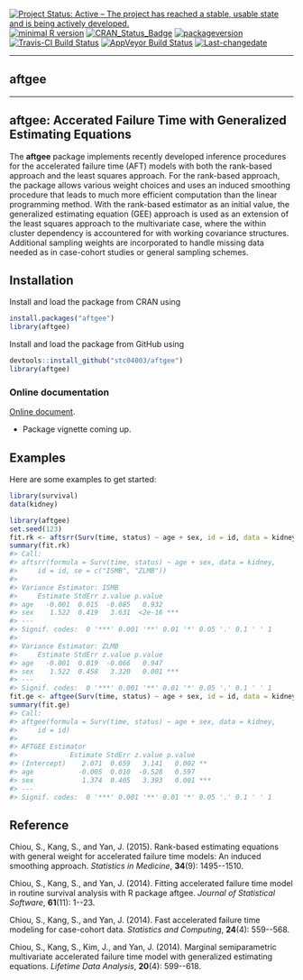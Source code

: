 
[![Project Status: Active – The project has reached a stable, usable state and is being actively developed.](http://www.repostatus.org/badges/latest/active.svg)](http://www.repostatus.org/#active) [![minimal R version](https://img.shields.io/badge/R%3E%3D-3.4.0-6666ff.svg)](https://cran.r-project.org/) [![CRAN\_Status\_Badge](http://www.r-pkg.org/badges/version/aftgee)](https://cran.r-project.org/package=aftgee) [![packageversion](https://img.shields.io/badge/Package%20version-1.1.4-orange.svg?style=flat-square)](commits/master) [![Travis-CI Build Status](https://travis-ci.org/stc04003/aftgee.svg?branch=master)](https://travis-ci.org/stc04003/aftgee) [![AppVeyor Build Status](https://ci.appveyor.com/api/projects/status/github/stc04003/aftgee?branch=master&svg=true)](https://ci.appveyor.com/project/stc04003/aftgee) [![Last-changedate](https://img.shields.io/badge/last%20change-2018--10--19-yellowgreen.svg)](/commits/master)

------------------------------------------------------------------------

**aftgee**
----------

------------------------------------------------------------------------

aftgee: Accerated Failure Time with Generalized Estimating Equations
--------------------------------------------------------------------

The **aftgee** package implements recently developed inference procedures for the accelerated failure time (AFT) models with both the rank-based approach and the least squares approach. For the rank-based approach, the package allows various weight choices and uses an induced smoothing procedure that leads to much more efficient computation than the linear programming method. With the rank-based estimator as an initial value, the generalized estimating equation (GEE) approach is used as an extension of the least squares approach to the multivariate case, where the within cluster dependency is accountered for with working covariance structures. Additional sampling weights are incorporated to handle missing data needed as in case-cohort studies or general sampling schemes.

Installation
------------

Install and load the package from CRAN using

``` r
install.packages("aftgee")
library(aftgee)
```

Install and load the package from GitHub using

``` r
devtools::install_github("stc04003/aftgee")
library(aftgee)
```

### Online documentation

[Online document](https://www.sychiou.com/aftgee/index.html).

-   Package vignette coming up.

Examples
--------

Here are some examples to get started:

``` r
library(survival)
data(kidney)

library(aftgee)
set.seed(123)
fit.rk <- aftsrr(Surv(time, status) ~ age + sex, id = id, data = kidney, se = c("ISMB", "ZLMB"))
summary(fit.rk)
#> Call:
#> aftsrr(formula = Surv(time, status) ~ age + sex, data = kidney, 
#>     id = id, se = c("ISMB", "ZLMB"))
#> 
#> Variance Estimator: ISMB
#>     Estimate StdErr z.value p.value    
#> age   -0.001  0.015  -0.085   0.932    
#> sex    1.522  0.419   3.631  <2e-16 ***
#> ---
#> Signif. codes:  0 '***' 0.001 '**' 0.01 '*' 0.05 '.' 0.1 ' ' 1
#> 
#> Variance Estimator: ZLMB
#>     Estimate StdErr z.value p.value    
#> age   -0.001  0.019  -0.066   0.947    
#> sex    1.522  0.458   3.320   0.001 ***
#> ---
#> Signif. codes:  0 '***' 0.001 '**' 0.01 '*' 0.05 '.' 0.1 ' ' 1
fit.ge <- aftgee(Surv(time, status) ~ age + sex, id = id, data = kidney)
summary(fit.ge)
#> Call:
#> aftgee(formula = Surv(time, status) ~ age + sex, data = kidney, 
#>     id = id)
#> 
#> AFTGEE Estimator
#>             Estimate StdErr z.value p.value    
#> (Intercept)    2.071  0.659   3.141   0.002 ** 
#> age           -0.005  0.010  -0.528   0.597    
#> sex            1.374  0.405   3.393   0.001 ***
#> ---
#> Signif. codes:  0 '***' 0.001 '**' 0.01 '*' 0.05 '.' 0.1 ' ' 1
```

Reference
---------

Chiou, S., Kang, S., and Yan, J. (2015). Rank-based estimating equations with general weight for accelerated failure time models: An induced smoothing approach. *Statistics in Medicine*, **34**(9): 1495--1510.

Chiou, S., Kang, S., and Yan, J. (2014). Fitting accelerated failure time model in routine survival analysis with R package aftgee. *Journal of Statistical Software*, **61**(11): 1--23.

Chiou, S., Kang, S., and Yan, J. (2014). Fast accelerated failure time modeling for case-cohort data. *Statistics and Computing*, **24**(4): 559--568.

Chiou, S., Kang, S., Kim, J., and Yan, J. (2014). Marginal semiparametric multivariate accelerated failure time model with generalized estimating equations. *Lifetime Data Analysis*, **20**(4): 599--618.
